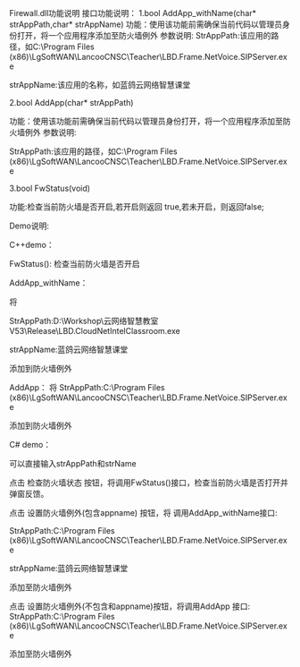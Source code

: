 Firewall.dll功能说明
接口功能说明：
1.bool AddApp_withName(char* strAppPath,char* strAppName) 
功能：使用该功能前需确保当前代码以管理员身份打开，将一个应用程序添加至防火墙例外
参数说明:
StrAppPath:该应用的路径，如C:\\Program Files (x86)\\LgSoftWAN\\LancooCNSC\\Teacher\\LBD.Frame.NetVoice.SIPServer.exe

strAppName:该应用的名称，如蓝鸽云网络智慧课堂

2.bool AddApp(char* strAppPath) 

功能：使用该功能前需确保当前代码以管理员身份打开，将一个应用程序添加至防火墙例外
参数说明:

StrAppPath:该应用的路径，如C:\\Program Files (x86)\\LgSoftWAN\\LancooCNSC\\Teacher\\LBD.Frame.NetVoice.SIPServer.exe


3.bool FwStatus(void)

功能:检查当前防火墙是否开启,若开启则返回 true,若未开启，则返回false;

Demo说明:

C++demo：

FwStatus():
检查当前防火墙是否开启

AddApp_withName：

将

 StrAppPath:D:\\Workshop\\云网络智慧教室V53\\Release\\LBD.CloudNetIntelClassroom.exe

 strAppName:蓝鸽云网络智慧课堂

添加到防火墙例外

AddApp：
将 
StrAppPath:C:\\Program Files (x86)\\LgSoftWAN\\LancooCNSC\\Teacher\\LBD.Frame.NetVoice.SIPServer.exe

添加到防火墙例外

C# demo：

可以直接输入strAppPath和strName

点击 检查防火墙状态 按钮，将调用FwStatus()接口，检查当前防火墙是否打开并弹窗反馈。

点击 设置防火墙例外(包含appname) 按钮，将 调用AddApp_withName接口:

 StrAppPath:C:\\Program Files (x86)\\LgSoftWAN\\LancooCNSC\\Teacher\\LBD.Frame.NetVoice.SIPServer.exe

 strAppName:蓝鸽云网络智慧课堂

 添加至防火墙例外

点击 设置防火墙例外(不包含和appname)按钮，将调用AddApp 接口:
 StrAppPath:C:\\Program Files (x86)\\LgSoftWAN\\LancooCNSC\\Teacher\\LBD.Frame.NetVoice.SIPServer.exe

添加至防火墙例外
